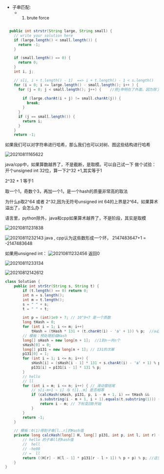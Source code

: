- 子串匹配:
  - 1. brute force

```java

  public int strstr(String large, String small) {
    // write your solution here
    if (large.length() < small.length()) {
      return -1;
    }

    if (small.length() == 0) {
      return 0;
    }
    int i, j;

    // s[i, i + t.length() - 1]  ==> i + t.length() - 1 < s.length()
    for (i = 0; i <= large.length() - small.length(); i++ ) {  
      for (j = 0; j < small.length(); j++) {    //把j申明在了外面，因为除了循环要判断j是否==small.length
      
        if (large.charAt(i + j) != small.charAt(j)) {
          break;
        }
      }
      if (j == small.length()) {
        return i;
      }
    }
    return -1;

```

如果我们可以对字符串进行哈希，那么我们也可以对树、图这些结构进行哈希

![20210811165622](https://i.loli.net/2021/08/12/7x1zq5Zd9IW6Oan.png)

java/cpp中，如果算数越界了，不是截断，是取模。可以自己试一下
做个试验：开个unsigned int 32位，算一下2^32 +1,其实等于1



2^32 + 1 等于1

取一个1，奇数个3，再加一个1，是一个hash的质量非常高的取法

为什么p取2^64 或者 2^32,因为无符号unsigned int 64的上界是2^64，如果算术溢出了，会怎么办？

语言里，python除外，java和cpp如果算术越界了，不是阶段，其实是取模

![20210811231838](https://i.loli.net/2021/08/12/okm7OiBb3LyDsQP.png)


![20210811232143](https://i.loli.net/2021/08/12/cOviIm1PxuCspSR.png)
java , cpp认为这些数形成一个环，  2147483647+1 = -2147483648

如果用unsigned int：
![20210811232456](https://i.loli.net/2021/08/12/z3DVI1e2SWjA6Lc.png)
返回0


![20210811233134](https://i.loli.net/2021/08/12/QnNWIJriPuREptb.png)

![20210812142612](https://i.loli.net/2021/08/13/uGajNVIcQg6rRlS.png)

```java
class Solution {
    public int strStr(String s, String t) {
        if (t.length() == 0) return 0;
        int n = s.length();
        int m = t.length();
        s = " " + s;
        t = " " + t;

        int p = (int)1e9 + 7; // 10^9+7 是一个质数
        long tHash = 0;
        for (int i = 1; i <= m; i++)
            tHash = (tHash * 131 + (t.charAt(i) - 'a' + 1)) % p;  //a必须映射为1，不能映射为0,否则ab与aab的值就会算出一个值
        // 模板：预处理前缀Hash
        long[] sHash = new long[n + 1];  //1到n一共n个
        sHash[0] = 0;
        long[] p131 = new long[n + 1]; // 131的次幂
        p131[0] = 1;
        for (int i = 1; i <= n; i++) {
            sHash[i] = (sHash[i - 1] * 131 + s.charAt(i) - 'a' + 1) % p;
            p131[i] = p131[i - 1] * 131 % p;
        }
        // hello
        // ll
        for (int i = m; i <= n; i++) { // 滑动窗结尾
            // s[i-m+1 ~ i] 与 t[1..m] 是否相等
            if (calcHash(sHash, p131, p, i - m + 1, i) == tHash &&
                s.substring(i - m + 1, i + 1).equals(t.substring(1))) {
                return i - m; // 下标变回0开始
            }
        }
        return -1;
    }

    // 模板：O(1)得到子串[l..r]的Hash值
    private long calcHash(long[] H, long[] p131, int p, int l, int r) {
        // hello 的子串ll的hash值
        //  hell
        // -he00
        // =  ll
        return ((H[r] - H[l - 1] * p131[r - l + 1]) % p + p) % p; //这里有负号，需要+p再模p,不取模这里会爆掉,这里其实不用专门存p131这个数组，直接把131的m次方算出来就可以
    }
}
```
